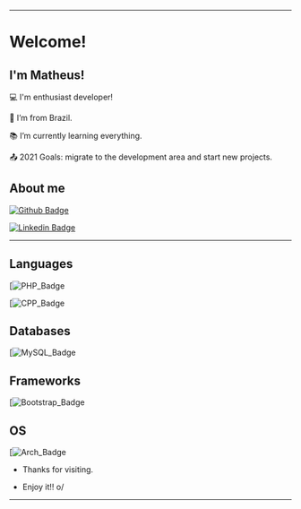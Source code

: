 ----------------------------------------------------------------------------

# Welcome!

 

## I'm Matheus!

 

:computer: I'm  enthusiast developer!

:house_with_garden: I’m from Brazil.

:books: I’m currently learning everything.

:outbox_tray: 2021 Goals: migrate to the development area and start new projects.


 

## About me

[![Github Badge](https://img.shields.io/badge/-Github-000?style=flat-square&logo=Github&logoColor=white&link=LINK_GIT)](https://github.com/matheushentges)

[![Linkedin Badge](https://img.shields.io/badge/-LinkedIn-blue?style=flat-square&logo=Linkedin&logoColor=white&link=LINK_LINKEDIN)](https://br.linkedin.com/in/matheus-hentges-410538165)

----------------------------------------------------------------------------------
## Languages

[![PHP_Badge](https://img.shields.io/badge/PHP-777BB4?style=for-the-badge&logo=php&logoColor=white)

[![CPP_Badge](https://img.shields.io/badge/C%2B%2B-00599C?style=for-the-badge&logo=c%2B%2B&logoColor=white)


## Databases

[![MySQL_Badge](https://img.shields.io/badge/MySQL-00000F?style=for-the-badge&logo=mysql&logoColor=white)

## Frameworks

[![Bootstrap_Badge](https://img.shields.io/badge/Bootstrap-563D7C?style=for-the-badge&logo=bootstrap&logoColor=white)

## OS
[![Arch_Badge](https://img.shields.io/badge/Arch_Linux-1793D1?style=for-the-badge&logo=arch-linux&logoColor=white)






- Thanks for visiting.

- Enjoy it!! o/

----------------------------------------------------------------------------------
